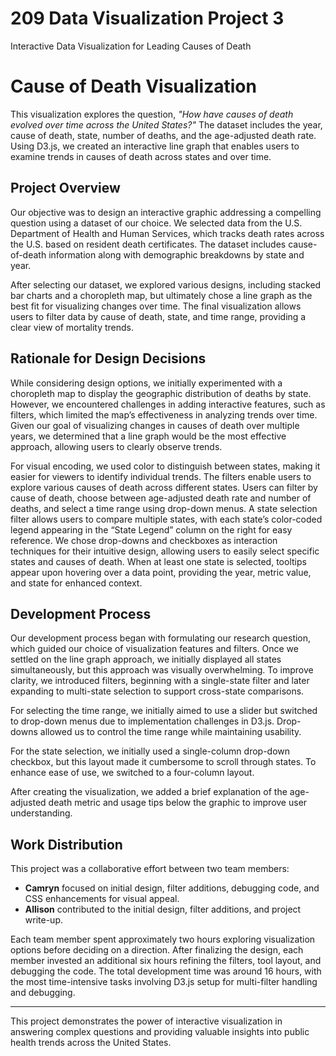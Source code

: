 # 209 Data Visualization Project 3
Interactive Data Visualization for Leading Causes of Death 

# Cause of Death Visualization

This visualization explores the question, *"How have causes of death evolved over time across the United States?"* The dataset includes the year, cause of death, state, number of deaths, and the age-adjusted death rate. Using D3.js, we created an interactive line graph that enables users to examine trends in causes of death across states and over time.

## Project Overview

Our objective was to design an interactive graphic addressing a compelling question using a dataset of our choice. We selected data from the U.S. Department of Health and Human Services, which tracks death rates across the U.S. based on resident death certificates. The dataset includes cause-of-death information along with demographic breakdowns by state and year.

After selecting our dataset, we explored various designs, including stacked bar charts and a choropleth map, but ultimately chose a line graph as the best fit for visualizing changes over time. The final visualization allows users to filter data by cause of death, state, and time range, providing a clear view of mortality trends.

## Rationale for Design Decisions

While considering design options, we initially experimented with a choropleth map to display the geographic distribution of deaths by state. However, we encountered challenges in adding interactive features, such as filters, which limited the map’s effectiveness in analyzing trends over time. Given our goal of visualizing changes in causes of death over multiple years, we determined that a line graph would be the most effective approach, allowing users to clearly observe trends.

For visual encoding, we used color to distinguish between states, making it easier for viewers to identify individual trends. The filters enable users to explore various causes of death across different states. Users can filter by cause of death, choose between age-adjusted death rate and number of deaths, and select a time range using drop-down menus. A state selection filter allows users to compare multiple states, with each state’s color-coded legend appearing in the “State Legend” column on the right for easy reference. We chose drop-downs and checkboxes as interaction techniques for their intuitive design, allowing users to easily select specific states and causes of death. When at least one state is selected, tooltips appear upon hovering over a data point, providing the year, metric value, and state for enhanced context.

## Development Process

Our development process began with formulating our research question, which guided our choice of visualization features and filters. Once we settled on the line graph approach, we initially displayed all states simultaneously, but this approach was visually overwhelming. To improve clarity, we introduced filters, beginning with a single-state filter and later expanding to multi-state selection to support cross-state comparisons.

For selecting the time range, we initially aimed to use a slider but switched to drop-down menus due to implementation challenges in D3.js. Drop-downs allowed us to control the time range while maintaining usability.

For the state selection, we initially used a single-column drop-down checkbox, but this layout made it cumbersome to scroll through states. To enhance ease of use, we switched to a four-column layout.

After creating the visualization, we added a brief explanation of the age-adjusted death metric and usage tips below the graphic to improve user understanding.

## Work Distribution

This project was a collaborative effort between two team members:

- **Camryn** focused on initial design, filter additions, debugging code, and CSS enhancements for visual appeal.
- **Allison** contributed to the initial design, filter additions, and project write-up.

Each team member spent approximately two hours exploring visualization options before deciding on a direction. After finalizing the design, each member invested an additional six hours refining the filters, tool layout, and debugging the code. The total development time was around 16 hours, with the most time-intensive tasks involving D3.js setup for multi-filter handling and debugging.

---

This project demonstrates the power of interactive visualization in answering complex questions and providing valuable insights into public health trends across the United States.
